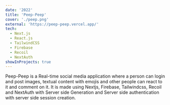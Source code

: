 ```yaml
---
date: '2022'
title: 'Peep-Peep'
cover: './peep.png'
external: 'https://peep-peep.vercel.app/'
tech:
  - Next.js
  - React.js
  - TailwindCSS
  - Firebase
  - Recoil
  - NextAuth
showInProjects: true
---
```


Peep-Peep is a Real-time social media application where a person can login and post images, textual content with emojis and other people can react to it and comment on it. It is made using Nextjs, Firebase, Tailwindcss, Recoil and NextAuth with Server side Generation and Server side authentication with server side session creation.
